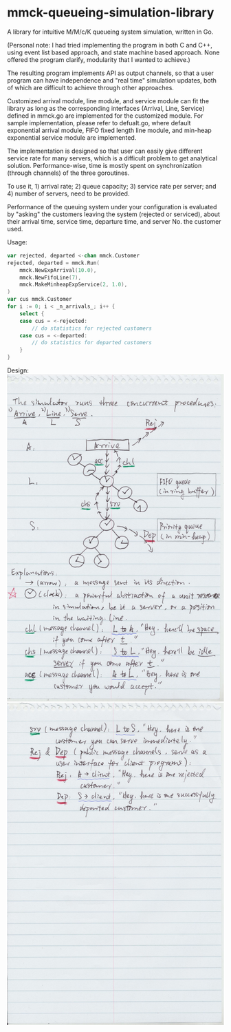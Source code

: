 # mmck-queueing-simulation-library
A library for intuitive M/M/c/K queueing system simulation, written in Go.

(Personal note: I had tried implementing the program in both C and C++, using event list based approach, and state machine based approach. None offered the program clarify, modularity that I wanted to achieve.)

The resulting program implements API as output channels, so that a user program can have independence and "real time" simulation updates, both of which are difficult to achieve through other approaches.

Customized arrival module, line module, and service module can fit the library as long as the corresponding interfaces (Arrival, Line, Service) defined in mmck.go are implemented for the customized module. For sample implementation, please refer to defualt.go, where default exponential arrival module, FIFO fixed length line module, and min-heap exponential service module are implemented.

The implementation is designed so that user can easily give different service rate for many servers, which is a difficult problem to get analytical solution. Performance-wise, time is mostly spent on synchronization (through channels) of the three goroutines.

To use it, 1) arrival rate; 2) queue capacity; 3) service rate per server; and 4) number of servers, need to be provided.

Performance of the queuing system under your configuration is evaluated by "asking" the customers leaving the system (rejected or serviced), about their arrival time, service time, departure time, and server No. the customer used.

Usage:
```go
var rejected, departed <-chan mmck.Customer
rejected, departed = mmck.Run(
    mmck.NewExpArrival(10.0),
    mmck.NewFifoLine(7),
    mmck.MakeMinheapExpService(2, 1.0),
)
var cus mmck.Customer
for i := 0; i < _n_arrivals_; i++ {
    select {
    case cus = <-rejected:
        // do statistics for rejected customers
    case cus = <-departed:
        // do statistics for departed customers
    }
}
```
Design:
![Alt text](images_design_illustration/scan1.jpg?raw=true "Page 1.")
![Alt text](images_design_illustration/scan2.jpg?raw=true "Page 2.")
